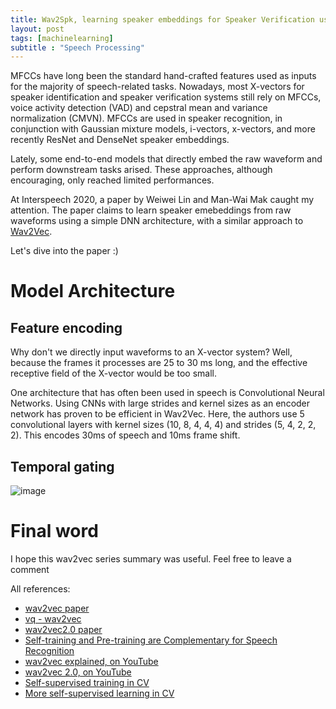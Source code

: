 ```yaml
---
title: Wav2Spk, learning speaker embeddings for Speaker Verification using raw waveforms
layout: post
tags: [machinelearning]
subtitle : "Speech Processing"
---
```


<script type="text/javascript" async
src="https://cdn.mathjax.org/mathjax/latest/MathJax.js?config=TeX-MML-AM_CHTML">
</script>

MFCCs have long been the standard hand-crafted features used as inputs for the majority of speech-related tasks. Nowadays, most X-vectors for speaker identification and speaker verification systems still rely on MFCCs, voice activity detection (VAD) and cepstral mean and variance normalization (CMVN). MFCCs are used in speaker recognition, in conjunction with Gaussian mixture models, i-vectors, x-vectors, and more recently ResNet and DenseNet speaker embeddings.

Lately, some end-to-end models that directly embed the raw waveform and perform downstream tasks arised. These approaches, although encouraging, only reached limited performances.

At Interspeech 2020, a paper by Weiwei Lin and Man-Wai Mak caught my attention. The paper claims to learn speaker emebeddings from raw waveforms using a simple DNN architecture, with a similar approach to [Wav2Vec](https://maelfabien.github.io/machinelearning/wav2vec/).

Let's dive into the paper :)

# Model Architecture

## Feature encoding

Why don't we directly input waveforms to an X-vector system? Well, because the frames it processes are 25 to 30 ms long, and the effective receptive field of the X-vector would be too small.

One architecture that has often been used in speech is Convolutional Neural Networks. Using CNNs with large strides and kernel sizes as an encoder network has proven to be efficient in Wav2Vec. Here, the authors use 5 convolutional layers with kernel sizes (10, 8, 4, 4, 4) and strides (5, 4, 2, 2, 2). This encodes 30ms of speech and 10ms frame shift.

## Temporal gating







![image](https://maelfabien.github.io/assets/images/wav_0.png)


# Final word

I hope this wav2vec series summary was useful. Feel free to leave a comment 

All references:
- [wav2vec paper](https://arxiv.org/abs/1904.05862)
- [vq - wav2vec](https://arxiv.org/abs/1910.05453)
- [wav2vec2.0 paper](https://arxiv.org/abs/2006.11477)
- [Self-training and Pre-training are Complementary for Speech Recognition](https://arxiv.org/abs/2010.11430)
- [wav2vec explained, on YouTube](https://www.youtube.com/watch?v=XkUVOijzAt8)
- [wav2vec 2.0, on YouTube](https://www.youtube.com/watch?v=aUSXvoWfy3w)
- [Self-supervised training in CV](https://www.fast.ai/2020/01/13/self_supervised/#:~:text=We%20would%20like%20something%20which,than%20requiring%20separate%20external%20labels.)
- [More self-supervised learning in CV](https://lilianweng.github.io/lil-log/2019/11/10/self-supervised-learning.html)
